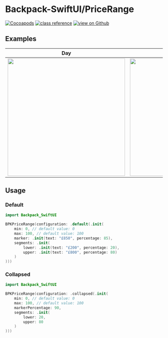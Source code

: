 # Backpack-SwiftUI/PriceRange

[![Cocoapods](https://img.shields.io/cocoapods/v/Backpack-SwiftUI.svg?style=flat)](https://cocoapods.org/pods/Backpack-SwiftUI)
[![class reference](https://img.shields.io/badge/Class%20reference-iOS-blue)](https://backpack.github.io/ios/versions/latest/swiftui/Structs/BPKPriceRange.html)
[![view on Github](https://img.shields.io/badge/Source%20code-GitHub-lightgrey)](https://github.com/backpack/ios/tree/main/Backpack-SwiftUI/PriceRange)

## Examples

| Day | Night |
| --- | --- |
| <img src="https://raw.githubusercontent.com/backpack/ios/main/screenshots/iPhone-swiftui_price-range___all_lm" alt="" width="375" /> |<img src="https://raw.githubusercontent.com/backpack/ios/main/screenshots/iPhone-swiftui_price-range___all_dm" alt="" width="375" /> |
 
## Usage

### Default
```swift
import Backpack_SwiftUI

BPKPriceRange(configuration: .default(.init(
    min: 0, // default value: 0
    max: 100, // default value: 100
    marker: .init(text: "£850", percentage: 85),
    segments: .init(
        lower: .init(text: "£200", percentage: 20),
        upper: .init(text: "£800", percentage: 80)
    )
)))

```

### Collapsed

```swift
import Backpack_SwiftUI

BPKPriceRange(configuration: .collapsed(.init(
    min: 0, // default value: 0
    max: 100, // default value: 100
    markerPercentage: 90,
    segments: .init(
        lower: 20,
        upper: 80
    )
)))
```
